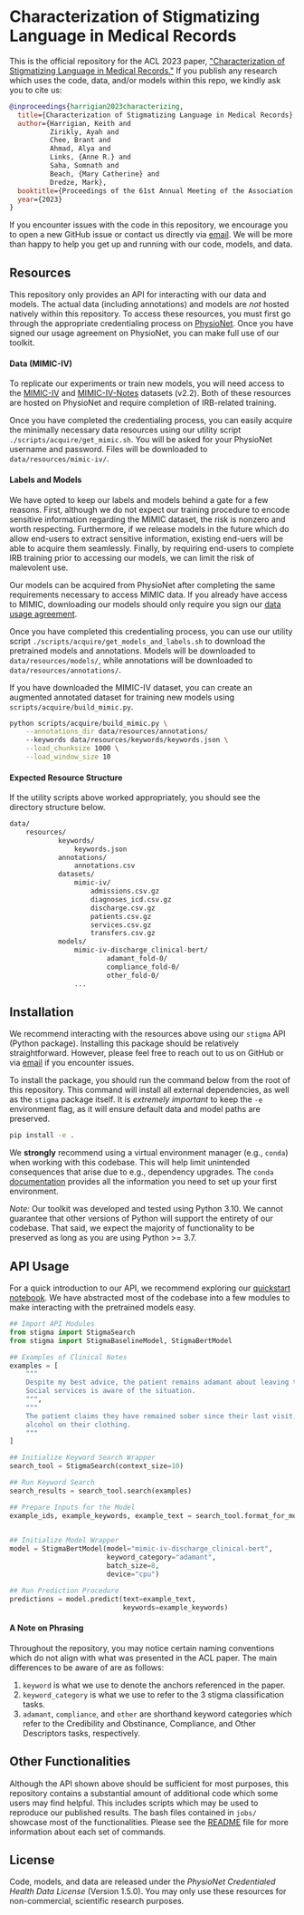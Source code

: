 # Characterization of Stigmatizing Language in Medical Records

This is the official repository for the ACL 2023 paper, ["Characterization of Stigmatizing Language in Medical Records."](notebooks/resources/ACL2023.pdf) If you publish any research which uses the code, data, and/or models within this repo, we kindly ask you to cite us:

```bibtex
@inproceedings{harrigian2023characterizing,
  title={Characterization of Stigmatizing Language in Medical Records},
  author={Harrigian, Keith and 
          Zirikly, Ayah and 
          Chee, Brant and 
          Ahmad, Alya and 
          Links, {Anne R.} and 
          Saha, Somnath and 
          Beach, {Mary Catherine} and 
          Dredze, Mark},
  booktitle={Proceedings of the 61st Annual Meeting of the Association for Computational Linguistics (ACL)},
  year={2023}
}
```

If you encounter issues with the code in this repository, we encourage you to open a new GitHub issue or contact us directly via [email](mailto:kharrigian@jhu.edu). We will be more than happy to help you get up and running with our code, models, and data.

## Resources

This repository only provides an API for interacting with our data and models. The actual data (including annotations) and models are *not* hosted natively within this repository. To access these resources, you must first go through the appropriate credentialing process on [PhysioNet](https://physionet.org). Once you have signed our usage agreement on PhysioNet, you can make full use of our toolkit.

#### Data (MIMIC-IV)

To replicate our experiments or train new models, you will need access to the [MIMIC-IV](https://physionet.org/content/mimiciv/2.2/) and [MIMIC-IV-Notes](https://physionet.org/content/mimic-iv-note/2.2/) datasets (v2.2). Both of these resources are hosted on PhysioNet and require completion of IRB-related training.

Once you have completed the credentialing process, you can easily acquire the minimally necessary data resources using our utility script `./scripts/acquire/get_mimic.sh`. You will be asked for your PhysioNet username and password. Files will be downloaded to `data/resources/mimic-iv/`.

#### Labels and Models

We have opted to keep our labels and models behind a gate for a few reasons. First, although we do not expect our training procedure to encode sensitive information regarding the MIMIC dataset, the risk is nonzero and worth respecting. Furthermore, if we release models in the future which do allow end-users to extract sensitive information, existing end-uers will be able to acquire them seamlessly. Finally, by requiring end-users to complete IRB training prior to accessing our models, we can limit the risk of malevolent use.

Our models can be acquired from PhysioNet after completing the same requirements necessary to access MIMIC data. If you already have access to MIMIC, downloading our models should only require you sign our [data usage agreement](TBD).

Once you have completed this credentialing process, you can use our utility script `./scripts/acquire/get_models_and_labels.sh` to download the pretrained models and annotations. Models will be downloaded to `data/resources/models/`, while annotations will be downloaded to `data/resources/annotations/`.

If you have downloaded the MIMIC-IV dataset, you can create an augmented annotated dataset for training new models using `scripts/acquire/build_mimic.py`.

```bash
python scripts/acquire/build_mimic.py \
    --annotations_dir data/resources/annotations/
    --keywords data/resources/keywords/keywords.json \
    --load_chunksize 1000 \
    --load_window_size 10
```

#### Expected Resource Structure

If the utility scripts above worked appropriately, you should see the directory structure below.

```bash
data/
    resources/
            keywords/
                keywords.json
            annotations/
                annotations.csv
            datasets/
                mimic-iv/
                    admissions.csv.gz
                    diagnoses_icd.csv.gz
                    discharge.csv.gz
                    patients.csv.gz
                    services.csv.gz
                    transfers.csv.gz
            models/
                mimic-iv-discharge_clinical-bert/
                        adamant_fold-0/
                        compliance_fold-0/
                        other_fold-0/
                ...
```

## Installation

We recommend interacting with the resources above using our `stigma` API (Python package). Installing this package should be relatively straightforward. However, please feel free to reach out to us on GitHub or via [email](mailto:kharrigian@jhu.edu) if you encounter issues.

To install the package, you should run the command below from the root of this repository. This command will install all external dependencies, as well as the `stigma` package itself. It is *extremely important* to keep the `-e` environment flag, as it will ensure default data and model paths are preserved.

```bash
pip install -e .
```

We **strongly** recommend using a virtual environment manager (e.g., `conda`) when working with this codebase. This will help limit unintended consequences that arise due to e.g., dependency upgrades. The `conda` [documentation](https://conda.io/projects/conda/en/latest/user-guide/getting-started.html) provides all the information you need to set up your first environment.

*Note:* Our toolkit was developed and tested using Python 3.10. We cannot guarantee that other versions of Python will support the entirety of our codebase. That said, we expect the majority of functionality to be preserved as long as you are using Python >= 3.7.

## API Usage

For a quick introduction to our API, we recommend exploring our [quickstart notebook](notebooks/api.demo.ipynb). We have abstracted most of the codebase into a few modules to make interacting with the pretrained models easy.

```python
## Import API Modules
from stigma import StigmaSearch
from stigma import StigmaBaselineModel, StigmaBertModel

## Examples of Clinical Notes
examples = [
    """
    Despite my best advice, the patient remains adamant about leaving the hospital today. 
    Social services is aware of the situation.
    """,
    """
    The patient claims they have remained sober since their last visit, though I smelled
    alcohol on their clothing.
    """
]

## Initialize Keyword Search Wrapper
search_tool = StigmaSearch(context_size=10)

## Run Keyword Search
search_results = search_tool.search(examples)

## Prepare Inputs for the Model
example_ids, example_keywords, example_text = search_tool.format_for_model(search_results=search_results,
                                                                           keyword_category="adamant")

## Initialize Model Wrapper
model = StigmaBertModel(model="mimic-iv-discharge_clinical-bert",
                        keyword_category="adamant",
                        batch_size=8,
                        device="cpu")

## Run Prediction Procedure
predictions = model.predict(text=example_text,
                            keywords=example_keywords)
```

#### A Note on Phrasing

Throughout the repository, you may notice certain naming conventions which do not align with what was presented in the ACL paper. The main differences to be aware of are as follows:

1. `keyword` is what we use to denote the anchors referenced in the paper.
2. `keyword_category` is what we use to refer to the 3 stigma classification tasks.
3. `adamant`, `compliance`, and `other` are shorthand keyword categories which refer to the Credibility and Obstinance, Compliance, and Other Descriptors tasks, respectively.

## Other Functionalities

Although the API shown above should be sufficient for most purposes, this repository contains a substantial amount of additional code which some users may find helpful. This includes scripts which may be used to reproduce our published results. The bash files contained in `jobs/` showcase most of the functionalities. Please see the [README](jobs/README.md) file for more information about each set of commands.

## License

Code, models, and data are released under the *PhysioNet Credentialed Health Data License* (Version 1.5.0). You may only use these resources for non-commercial, scientific research purposes.

